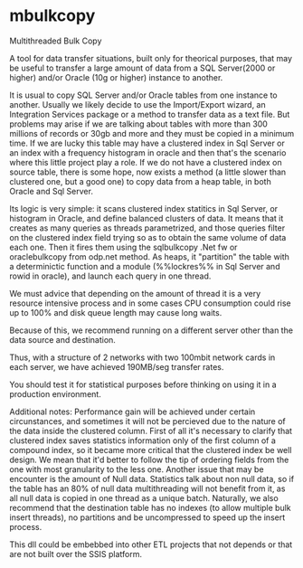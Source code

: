 # mbulkcopy
Multithreaded Bulk Copy

A tool for data transfer situations, built only for theorical purposes, that may be useful to transfer a large amount of data from a SQL Server(2000 or higher) and/or Oracle (10g or higher) instance to another.

It is usual to copy SQL Server and/or Oracle tables from one instance to another. Usually we likely decide to use the Import/Export wizard, an Integration Services package or a method to transfer data as a text file. But problems may arise if we are talking about tables with more than 300 millions of records or 30gb and more and they must be copied in a minimum time.
If we are lucky this table may have a clustered index in Sql Server or an index with a frequency histogram in oracle and then that's the scenario where this little project play a role.
If we do not have a clustered index on source table, there is some hope, now exists a method (a little slower than clustered one, but a good one) to copy data from a heap table, in both Oracle and Sql Server.

Its logic is very simple: it scans clustered index statitics in Sql Server, or histogram in Oracle, and define balanced clusters of data. It means that it creates as many queries as threads parametrized, and those queries filter on the clustered index field trying so as to obtain the same volume of data each one. Then it fires them using the sqlbulkcopy .Net fw or oraclebulkcopy from odp.net method.
As heaps, it "partition" the table with a determinictic function and a module (%%lockres%% in Sql Server and rowid in oracle), and launch each query in one thread.

We must advice that depending on the amount of thread it is a very resource intensive process and in some cases CPU consumption could rise up to 100% and disk queue length may cause long waits.

Because of this, we recommend running on a different server other than the data source and destination.

Thus, with a structure of 2 networks with two 100mbit network cards in each server, we have achieved 190MB/seg transfer rates.


You should test it for statistical purposes before thinking on using it in a production environment.

Additional notes:
Performance gain will be achieved under certain circunstances, and sometimes it will not be percieved due to the nature of the data inside the clustered column. First of all it's necessary to clarify that clustered index saves statistics information only of the first column of a compound index, so it became more critical that the clustered index be well design. We mean that it'd better to follow the tip of ordering fields from the one with most granularity to the less one.
Another issue that may be encounter is the amount of Null data. Statistics talk about non null data, so if the table has an 80% of null data multithreading will not benefit from it, as all null data is copied in one thread as a unique batch.
Naturally, we also recommend that the destination table has no indexes (to allow multiple bulk insert threads), no partitions and be uncompressed to speed up the insert process.

This dll could be embebbed into other ETL projects that not depends or that are not built over the SSIS platform.
